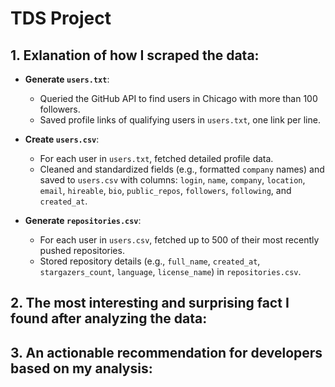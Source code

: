 # TDS Project



## 1. Exlanation of how I scraped the data:

- **Generate `users.txt`**:
   - Queried the GitHub API to find users in Chicago with more than 100 followers.
   - Saved profile links of qualifying users in `users.txt`, one link per line.

- **Create `users.csv`**:
   - For each user in `users.txt`, fetched detailed profile data.
   - Cleaned and standardized fields (e.g., formatted `company` names) and saved to `users.csv` with columns: `login`, `name`, `company`, `location`, `email`, `hireable`, `bio`, `public_repos`, `followers`, `following`, and `created_at`.

- **Generate `repositories.csv`**:
   - For each user in `users.csv`, fetched up to 500 of their most recently pushed repositories.
   - Stored repository details (e.g., `full_name`, `created_at`, `stargazers_count`, `language`, `license_name`) in `repositories.csv`.

## 2. The most interesting and surprising fact I found after analyzing the data: 

## 3. An actionable recommendation for developers based on my analysis:
